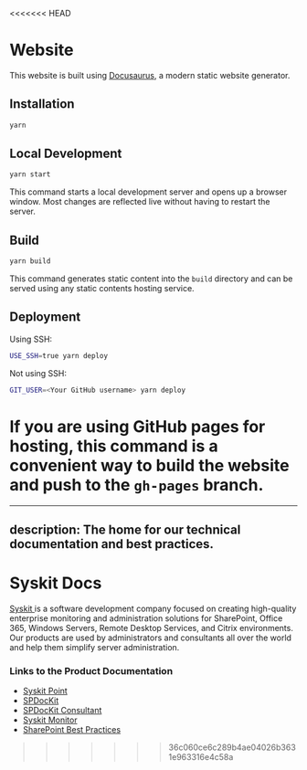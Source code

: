 <<<<<<< HEAD
# Website

This website is built using [Docusaurus](https://docusaurus.io/), a modern static website generator.

## Installation

```bash
yarn
```

## Local Development

```bash
yarn start
```

This command starts a local development server and opens up a browser window. Most changes are reflected live without having to restart the server.

## Build

```bash
yarn build
```

This command generates static content into the `build` directory and can be served using any static contents hosting service.

## Deployment

Using SSH:

```bash
USE_SSH=true yarn deploy
```

Not using SSH:

```bash
GIT_USER=<Your GitHub username> yarn deploy
```

If you are using GitHub pages for hosting, this command is a convenient way to build the website and push to the `gh-pages` branch.
=======
---
description: The home for our technical documentation and best practices.
---

# Syskit Docs

[Syskit ](https://www.syskit.com)is a software development company focused on creating high-quality enterprise monitoring and administration solutions for SharePoint, Office 365, Windows Servers, Remote Desktop Services, and Citrix environments. Our products are used by administrators and consultants all over the world and help them simplify server administration.

### Links to the Product Documentation

* [Syskit Point](https://docs.syskit.com/point/)
* [SPDocKit](https://docs.syskit.com/spdockit)
* [SPDocKit Consultant](https://docs.syskit.com/spconsultant)
* [Syskit Monitor](https://docs.syskit.com/monitor)
* [SharePoint Best Practices](https://docs.syskit.com/bp)











>>>>>>> 36c060ce6c289b4ae04026b3631e963316e4c58a
